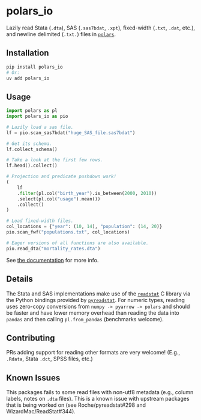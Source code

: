 # polars_io

Lazily read Stata (`.dta`), SAS (`.sas7bdat`, `.xpt`), fixed-width (`.txt`,
`.dat`, etc.), and newline delimited (`.txt.`) files in
[`polars`](https://pola.rs).

## Installation

```bash
pip install polars_io
# Or:
uv add polars_io
```

## Usage

```python
import polars as pl
import polars_io as pio

# Lazily load a sas file.
lf = pio.scan_sas7bdat("huge_SAS_file.sas7bdat")

# Get its schema.
lf.collect_schema()

# Take a look at the first few rows.
lf.head().collect()

# Projection and predicate pushdown work!
(
    lf
    .filter(pl.col("birth_year").is_between(2000, 2010))
    .select(pl.col("usage").mean())
    .collect()
)

# Load fixed-width files.
col_locations = {"year": (10, 14), "population": (14, 20)}
pio.scan_fwf("populations.txt", col_locations)

# Eager versions of all functions are also available.
pio.read_dta("mortality_rates.dta")
```

See [the documentation](https://alipatti.com/polars_io) for more info.

## Details

The Stata and SAS implementations make use of the
[`readstat`](https://github.com/WizardMac/ReadStat) C library via the Python
bindings provided by [`pyreadstat`](https://github.com/Roche/pyreadstat). For
numeric types, reading uses zero-copy conversions from
`numpy -> pyarrow -> polars` and should be faster and have lower memory overhead
than reading the data into `pandas` and then calling `pl.from_pandas`
(benchmarks welcome).

## Contributing

PRs adding support for reading other formats are very welcome! (E.g., `.Rdata`,
Stata `.dct`, SPSS files, etc.)

## Known Issues

This packages fails to some read files with non-utf8 metadata (e.g., column
labels, notes on `.dta` files). This is a known issue with upstream packages
that is being worked on (see Roche/pyreadstat#298 and WizardMac/ReadStat#344).
